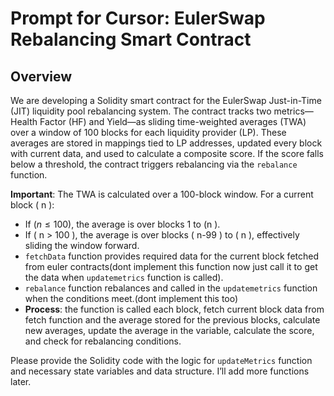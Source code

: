 # Prompt for Cursor: EulerSwap Rebalancing Smart Contract

## Overview

We are developing a Solidity smart contract for the EulerSwap Just-in-Time (JIT) liquidity pool rebalancing system. The contract tracks two metrics—Health Factor (HF) and Yield—as sliding time-weighted averages (TWA) over a window of 100 blocks for each liquidity provider (LP). These averages are stored in mappings tied to LP addresses, updated every block with current data, and used to calculate a composite score. If the score falls below a threshold, the contract triggers rebalancing via the `rebalance` function.

**Important**: The TWA is calculated over a 100-block window. For a current block \( n \):
- If \($n \leq 100$), the average is over blocks 1 to \(n \).
- If \( n > 100 \), the average is over blocks \( n-99 \) to \( n \), effectively sliding the window forward.
- `fetchData` function provides required data for the current block fetched from euler contracts(dont implement this function now just call it to get the data when `updatemetrics` function is called).
- `rebalance` function rebalances and called in the `updatemetrics` function when the conditions meet.(dont implement this too)
- **Process**: the function is called each block, fetch current block data from fetch function and the average stored for the previous blocks, calculate new averages, update the average in the variable, calculate the score, and check for rebalancing conditions.

Please provide the Solidity code with the logic for `updateMetrics` function and necessary state variables and data structure. I’ll add more functions later.